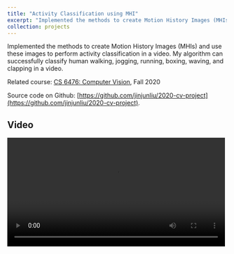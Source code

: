 ```yaml
---
title: "Activity Classification using MHI"
excerpt: "Implemented the methods to create Motion History Images (MHIs) and use these images to perform activity classification in a video.<br/><video width='500' autoplay><source src='/figures/projects/2020-cv-1.mp4' type='video/mp4'></video>"
collection: projects
---
```


Implemented the methods to create Motion History Images (MHIs) and use these images to perform activity classification in a video. My algorithm can successfully classify human walking, jogging, running, boxing, waving, and clapping in a video.

Related course: [CS 6476: Computer Vision](https://omscs.gatech.edu/cs-6476-computer-vision), Fall 2020

Source code on Github: [https://github.com/jinjunliu/2020-cv-project](https://github.com/jinjunliu/2020-cv-project).

## Video

<video width="500" autoplay>
  <source src="/figures/projects/2020-cv-1.mp4" type="video/mp4">
</video>
